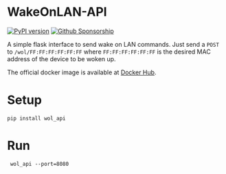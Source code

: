 #  WakeOnLAN-API

[![PyPI version](https://badge.fury.io/py/wol-api.svg)](https://badge.fury.io/py/wol-api)
[![Github Sponsorship](https://img.shields.io/badge/support-me-red.svg)](https://github.com/users/rix1337/sponsorship)

A simple flask interface to send wake on LAN commands. Just send a `POST` to `/wol/FF:FF:FF:FF:FF:FF` where `FF:FF:FF:FF:FF:FF` is the desired MAC address of the device to be woken up.

The official docker image is available at [Docker Hub](https://hub.docker.com/r/rix1337/docker-wol_api).

# Setup

`pip install wol_api`

# Run

` wol_api --port=8080` 
